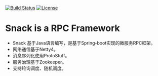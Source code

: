 [![Build Status](https://travis-ci.org/zyy/snack.svg?branch=master)](https://travis-ci.org/zyy/snack)
[![License](https://img.shields.io/badge/license-Apache%202-4EB1BA.svg)](https://www.apache.org/licenses/LICENSE-2.0.html)

# Snack is a RPC Framework
* Snack 基于Java语言编写，是基于Spring-boot实现的微服务RPC框架。
* 网络通信基于Netty4。
* 消息序列化使用ProtoStuff。
* 服务治理基于Zookeeper。
* 支持轮询调度、随机调度。